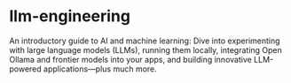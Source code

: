 # llm-engineering
An introductory guide to AI and machine learning: Dive into experimenting with large language models (LLMs), running them locally, integrating Open Ollama and frontier models into your apps, and building innovative LLM-powered applications—plus much more.
